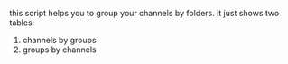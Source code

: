 
this script helps you to group your channels by folders.
it just shows two tables:
1. channels by groups
2. groups by channels